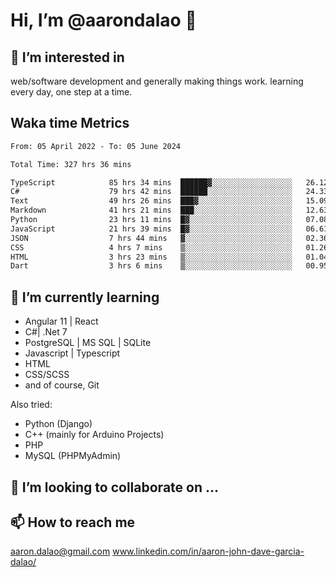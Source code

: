 # __Hi, I’m @aarondalao__ 👋 
## 👀 I’m interested in 
web/software development and generally making things work.
learning every day, one step at a time. 

## Waka time Metrics
<!--START_SECTION:waka-->

```txt
From: 05 April 2022 - To: 05 June 2024

Total Time: 327 hrs 36 mins

TypeScript            85 hrs 34 mins  ██████▓░░░░░░░░░░░░░░░░░░   26.12 %
C#                    79 hrs 42 mins  ██████░░░░░░░░░░░░░░░░░░░   24.33 %
Text                  49 hrs 26 mins  ███▓░░░░░░░░░░░░░░░░░░░░░   15.09 %
Markdown              41 hrs 21 mins  ███░░░░░░░░░░░░░░░░░░░░░░   12.63 %
Python                23 hrs 11 mins  █▓░░░░░░░░░░░░░░░░░░░░░░░   07.08 %
JavaScript            21 hrs 39 mins  █▓░░░░░░░░░░░░░░░░░░░░░░░   06.61 %
JSON                  7 hrs 44 mins   ▓░░░░░░░░░░░░░░░░░░░░░░░░   02.36 %
CSS                   4 hrs 7 mins    ▒░░░░░░░░░░░░░░░░░░░░░░░░   01.26 %
HTML                  3 hrs 23 mins   ▒░░░░░░░░░░░░░░░░░░░░░░░░   01.04 %
Dart                  3 hrs 6 mins    ▒░░░░░░░░░░░░░░░░░░░░░░░░   00.95 %
```

<!--END_SECTION:waka-->

## 🌱 I’m currently learning 

- Angular 11 | React 
- C#| .Net 7
- PostgreSQL | MS SQL | SQLite
- Javascript | Typescript
- HTML 
- CSS/SCSS
- and of course, Git 


Also tried:
- Python (Django)
- C++ (mainly for Arduino Projects)
- PHP
- MySQL (PHPMyAdmin)


## 💞️ I’m looking to collaborate on ...

## 📫 How to reach me 
aaron.dalao@gmail.com
www.linkedin.com/in/aaron-john-dave-garcia-dalao/

<!---
aarondalao/aarondalao is a ✨ special ✨ repository because its `README.md` (this file) appears on your GitHub profile.
You can click the Preview link to take a look at your changes.
--->

